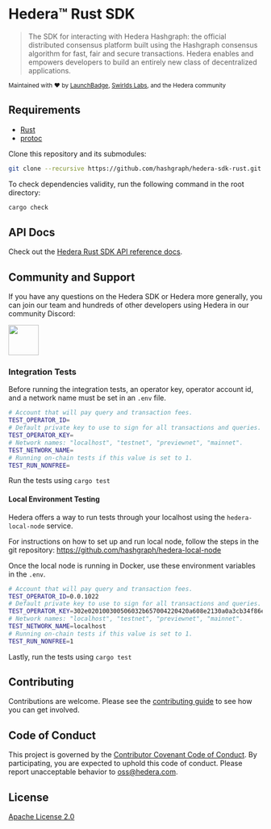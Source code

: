 # Hedera™ Rust SDK

> The SDK for interacting with Hedera Hashgraph: the official distributed
> consensus platform built using the Hashgraph consensus algorithm for fast,
> fair and secure transactions. Hedera enables and empowers developers to
> build an entirely new class of decentralized applications.

<sub>Maintained with ❤️ by <a href="https://launchbadge.com" target="_blank">LaunchBadge</a>, <a href="https://www.swirlds.com/" target="_blank">Swirlds Labs</a>, and the Hedera community</sub>

## Requirements

- [Rust](https://rustup.rs)
- [protoc](https://grpc.io/docs/protoc-installation)

Clone this repository and its submodules:

```bash
git clone --recursive https://github.com/hashgraph/hedera-sdk-rust.git
```

To check dependencies validity, run the following command in the root directory:

```bash
cargo check
```

## API Docs

Check out the [Hedera Rust SDK API reference docs](http://docs.rs/hedera/latest/hedera/index.html).

## Community and Support

If you have any questions on the Hedera SDK or Hedera more generally, you can join our team and hundreds of other developers using Hedera in our community Discord:

<a href="https://hedera.com/discord" target="_blank">
  <img alt="" src="https://user-images.githubusercontent.com/753919/167244200-b95cd3a6-6256-4eaf-b9b4-f1f192341485.png" height="60">
</a>

### Integration Tests

Before running the integration tests, an operator key, operator account id, and a network name must be set in an `.env` file.

```bash
# Account that will pay query and transaction fees.
TEST_OPERATOR_ID=
# Default private key to use to sign for all transactions and queries.
TEST_OPERATOR_KEY=
# Network names: "localhost", "testnet", "previewnet", "mainnet".
TEST_NETWORK_NAME=
# Running on-chain tests if this value is set to 1.
TEST_RUN_NONFREE=
```

Run the tests using `cargo test`

#### Local Environment Testing

Hedera offers a way to run tests through your localhost using the `hedera-local-node` service.

For instructions on how to set up and run local node, follow the steps in the git repository:
<https://github.com/hashgraph/hedera-local-node>

Once the local node is running in Docker, use these environment variables in the `.env`.

```bash
# Account that will pay query and transaction fees.
TEST_OPERATOR_ID=0.0.1022
# Default private key to use to sign for all transactions and queries.
TEST_OPERATOR_KEY=302e020100300506032b657004220420a608e2130a0a3cb34f86e757303c862bee353d9ab77ba4387ec084f881d420d4
# Network names: "localhost", "testnet", "previewnet", "mainnet".
TEST_NETWORK_NAME=localhost
# Running on-chain tests if this value is set to 1.
TEST_RUN_NONFREE=1
```

Lastly, run the tests using `cargo test`

## Contributing

Contributions are welcome. Please see the [contributing guide](https://github.com/hashgraph/.github/blob/main/CONTRIBUTING.md) to see how you can get involved.

## Code of Conduct

This project is governed by the [Contributor Covenant Code of Conduct](https://github.com/hashgraph/.github/blob/main/CODE_OF_CONDUCT.md). By participating, you are expected to uphold this code of conduct. Please report unacceptable behavior to [oss@hedera.com](mailto:oss@hedera.com).

## License

[Apache License 2.0](LICENSE)
